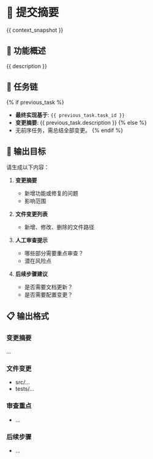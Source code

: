 # 📝 提交摘要

{{ context_snapshot }}

## 📝 功能概述
{{ description }}

## 📌 任务链
{% if previous_task %}
- **最终实现基于**: `{{ previous_task.task_id }}`
- **变更摘要**: {{ previous_task.description }}
{% else %}
- 无前序任务，需总结全部变更。
{% endif %}

## 🎯 输出目标
请生成以下内容：

1. **变更摘要**  
   - 新增功能或修复的问题
   - 影响范围

2. **文件变更列表**  
   - 新增、修改、删除的文件路径

3. **人工审查提示**  
   - 哪些部分需要重点审查？
   - 潜在风险点

4. **后续步骤建议**  
   - 是否需要文档更新？
   - 是否需要配置变更？

## 📋 输出格式
### 变更摘要
...

### 文件变更
- src/...
- tests/...

### 审查重点
- ...

### 后续步骤
- ...

